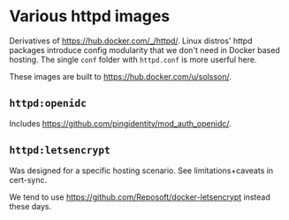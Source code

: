 # Various httpd images

Derivatives of https://hub.docker.com/_/httpd/. Linux distros' httpd packages introduce config modularity that we don't need in Docker based hosting. The single `conf` folder with `httpd.conf` is more userful here.

These images are built to https://hub.docker.com/u/solsson/.

## `httpd:openidc`

Includes https://github.com/pingidentity/mod_auth_openidc/.

## `httpd:letsencrypt`

Was designed for a specific hosting scenario. See limitations+caveats in cert-sync.

We tend to use https://github.com/Reposoft/docker-letsencrypt instead these days.
